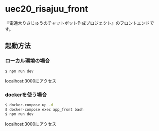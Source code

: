 # uec20_risajuu_front
『電通大りさじゅうのチャットボット作成プロジェクト』のフロントエンドです。

## 起動方法
### ローカル環境の場合
```
$ npm run dev
```
localhost:3000にアクセス

### dockerを使う場合
```bash
$ docker-compose up -d
$ docker-compose exec app_front bash
$ npm run dev
```
localhost:3000にアクセス
